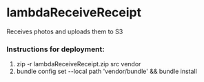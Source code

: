 # lambdaReceiveReceipt
Receives photos and uploads them to S3
### Instructions for deployment: 
1. zip -r lambdaReceiveReceipt.zip src vendor
2. bundle config set --local path 'vendor/bundle' && bundle install